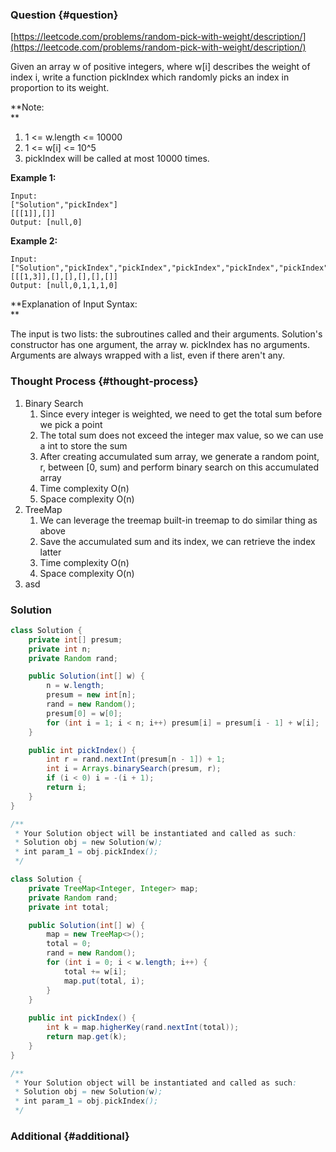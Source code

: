 ### Question {#question}

[https://leetcode.com/problems/random-pick-with-weight/description/](https://leetcode.com/problems/random-pick-with-weight/description/)

Given an array w of positive integers, where w\[i\] describes the weight of index i, write a function pickIndex which randomly picks an index in proportion to its weight.

**Note:    
**

1. 1 &lt;= w.length &lt;= 10000
2. 1 &lt;= w\[i\] &lt;= 10^5
3. pickIndex will be called at most 10000 times.

**Example 1:**

```
Input: 
["Solution","pickIndex"]
[[[1]],[]]
Output: [null,0]
```

**Example 2:**

```
Input: 
["Solution","pickIndex","pickIndex","pickIndex","pickIndex","pickIndex"]
[[[1,3]],[],[],[],[],[]]
Output: [null,0,1,1,1,0]
```

**Explanation of Input Syntax:    
**

The input is two lists: the subroutines called and their arguments. Solution's constructor has one argument, the array w. pickIndex has no arguments. Arguments are always wrapped with a list, even if there aren't any.

### Thought Process {#thought-process}

1. Binary Search
   1. Since every integer is weighted, we need to get the total sum before we pick a point
   2. The total sum does not exceed the integer max value, so we can use a int to store the sum
   3. After creating accumulated sum array, we generate a random point, r, between \[0, sum\) and perform binary search on this accumulated array
   4. Time complexity O\(n\)
   5. Space complexity O\(n\)
2. TreeMap
   1. We can leverage the treemap built-in treemap to do similar thing as above
   2. Save the accumulated sum and its index, we can retrieve the index latter
   3. Time complexity O\(n\)
   4. Space complexity O\(n\)
3. asd

### Solution

```java
class Solution {
    private int[] presum;
    private int n;
    private Random rand;

    public Solution(int[] w) {
        n = w.length;
        presum = new int[n];
        rand = new Random();
        presum[0] = w[0];
        for (int i = 1; i < n; i++) presum[i] = presum[i - 1] + w[i];
    }

    public int pickIndex() {
        int r = rand.nextInt(presum[n - 1]) + 1;
        int i = Arrays.binarySearch(presum, r);
        if (i < 0) i = -(i + 1);
        return i;
    }
}

/**
 * Your Solution object will be instantiated and called as such:
 * Solution obj = new Solution(w);
 * int param_1 = obj.pickIndex();
 */
```

```java
class Solution {
    private TreeMap<Integer, Integer> map;
    private Random rand;
    private int total;

    public Solution(int[] w) {
        map = new TreeMap<>();
        total = 0;
        rand = new Random();
        for (int i = 0; i < w.length; i++) {
            total += w[i];
            map.put(total, i);
        }
    }
    
    public int pickIndex() {
        int k = map.higherKey(rand.nextInt(total));
        return map.get(k);
    }
}

/**
 * Your Solution object will be instantiated and called as such:
 * Solution obj = new Solution(w);
 * int param_1 = obj.pickIndex();
 */
```

### Additional {#additional}



